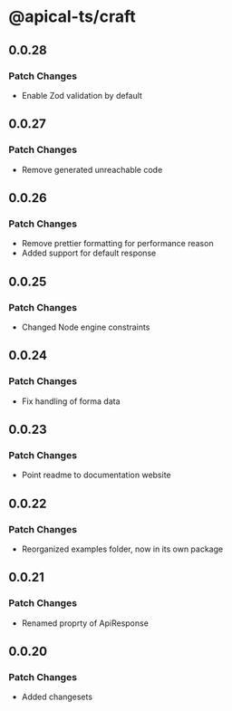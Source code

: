 # @apical-ts/craft

## 0.0.28

### Patch Changes

- Enable Zod validation by default

## 0.0.27

### Patch Changes

- Remove generated unreachable code

## 0.0.26

### Patch Changes

- Remove prettier formatting for performance reason
- Added support for default response

## 0.0.25

### Patch Changes

- Changed Node engine constraints

## 0.0.24

### Patch Changes

- Fix handling of forma data

## 0.0.23

### Patch Changes

- Point readme to documentation website

## 0.0.22

### Patch Changes

- Reorganized examples folder, now in its own package

## 0.0.21

### Patch Changes

- Renamed proprty of ApiResponse

## 0.0.20

### Patch Changes

- Added changesets
